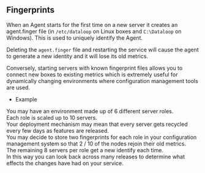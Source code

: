 ## Fingerprints

When an Agent starts for the first time on a new server it creates an agent.finger file (in `/etc/dataloop` on Linux boxes and `C:\Dataloop` on Windows). This is used to uniquely identify the Agent.

Deleting the `agent.finger` file and restarting the service will cause the agent to generate a new identity and it will lose its old metrics.

Conversely, starting servers with known fingerprint files allows you to connect new boxes to existing metrics which is extremely useful for dynamically changing environments where configuration management tools are used.

* Example

You may have an environment made up of 6 different server roles.  
Each role is scaled up to 10 servers.  
Your deployment mechanism may mean that every server gets recycled every few days as features are released.  
You may decide to store two fingerprints for each role in your configuration management system so that 2 / 10 of the nodes rejoin their old metrics.  
The remaining 8 servers per role get a new identify each time.  
In this way you can look back across many releases to determine what effects the changes have had on your service.
